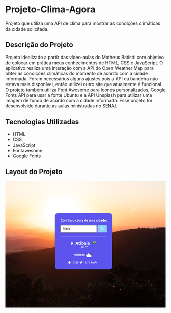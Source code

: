 # Projeto-Clima-Agora
Projeto que utiliza uma API de clima para mostrar as condições climáticas da cidade solicitada.

## Descrição do Projeto
Projeto idealizado a partir das vídeo-aulas do Matheus Batistti com objetivo de colocar em prática meus conhecimentos de HTML, CSS e JavaScript.
O aplicativo realiza uma interação com a API do Open Weather Map para obter as condições climáticas do momento de acordo com a cidade informada. Foram necessários alguns ajustes pois a API da bandeira não estava mais disponível, então utilizei outro site que atualmente é funcional. O projeto também utiliza Fpnt Awesome para ícones personalizados, Google Fonts API para usar a fonte Ubuntu e a API Unsplash para utilizar uma imagem de fundo de acordo com a cidade informada.
Esse projeto foi desenvolvido durante as aulas ministradas no SENAI.

## Tecnologias Utilizadas
* HTML
* CSS
* JavaScript
* Fontawesome
* Google Fonts

## Layout do Projeto
![](previa.PNG)
